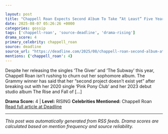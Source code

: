 ```yaml
---

layout: post
title: "Chappell Roan Expects Second Album To Take “At Least” Five Years"""
date: 2025-08-07 05:26:26 +0000
categories: gossip
tags: ['chappell-roan', 'source-deadline', 'drama-rising']
drama_score: 4
primary_celebrity: chappell_roan
source: deadline
source_url: "https://deadline.com/2025/08/chappell-roan-second-album-at-least-five-years-1236480842/"""
mentions: {'chappell_roan': 4}
---
```


Despite her releasing the singles ‘The Giver’ and ‘The Subway’ this year, Chappell Roan isn’t rushing to churn out her sophomore album. The Grammy winner has said that her “second project doesn’t exist yet” after breaking out with her 2020 single ‘Pink Pony Club’ and her 2023 debut studio album The Rise and Fall of […]

**Drama Score:** 4 | **Level:** RISING **Celebrities Mentioned:** Chappell Roan [Read full article at Deadline](https://deadline.com/2025/08/chappell-roan-second-album-at-least-five-years-1236480842/)

---

*This post was automatically generated from RSS feeds. Drama scores are calculated based on mention frequency and source reliability.*